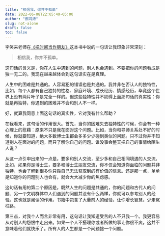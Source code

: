 ```yaml
---
title: "相信我，你并不孤单"
date: 2022-06-08T22:05:40-05:00
author: "郝鸿涛"
slug: not-alone
draft: false
toc: false
---
```

李笑来老师在[《把时间当作朋友》](/cn/2021/10/21/time-as-a-friend/)这本书中说的一句话让我印象非常深刻：

>相信我，你并不孤单。

这句话的含义是，你在人生中遇到的问题，别人也会遇到。不要把你的问题看成是独一无二的。我现在越来越体会到这句话实在是真理。

人生中的困难是共通的。人容易犯的错误也是共通的。我并非在否认人的独特性，比如，每个人都有自己独特的性格、家庭环境、成长经历、情感经历，毕竟这个世界上没有两片叶子是完全一样的。但这些独特性并不妨碍上面那句话的真实性：你就是再独特，你遇到的困难并不会和别人不一样。

好，就算我同意上面这句话的真实性，它对我有什么帮助？

在我看来，这句话的作用很大。首先，当你的困难失去独特性的时候，你会有一种心理上的慰藉：原来不只是我在面对这个问题。比如，当你和导师关系处不好的时候，你就要知道，绝大多数博士生都会多多少少碰到类似的问题。只不过你并不知道别人在面对的问题，而只了解你自己的问题。谁没事会整天把自己的事情给陌生人说？

从这一点引申出来的一点是，要多和别人交流，至少多和自己相同境遇的人交流。比如，如果你是博士生，要多和博士生朋友交流，你不仅会知道你面临的问题并非独特，也会了解到很多你只靠自己无法获取到的有价值的信息。还是那一点，单单是知道你的问题别人也会有，就会大大减少你的焦虑感。

这句话有用的第二个原因是，既然人生的问题是共通的，你的问题和古代人的问题、另一个文明群体中人们遇到的问题并没有什么两样，你就可以参考别人的经验。这也就是阅读的作用。书籍中包含了大量前人的经验，让你增长智慧，少走冤枉路。

第三点，对我个人而言非常有用，这句话让我知道受苦的人不只我一个。我更容易从对别人的怨恨中走出来。如果一个人不搭理你或者所做的事让你很不爽，这并不意味着他们就快乐了。所有人的人生都是一个问题接一个问题。